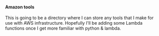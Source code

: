 #### Amazon tools
This is going to be a directory where I can store any tools that I make 
for use with AWS infrastructure. Hopefully I'll be adding some Lambda functions
once I get more familiar with python & lambda.
